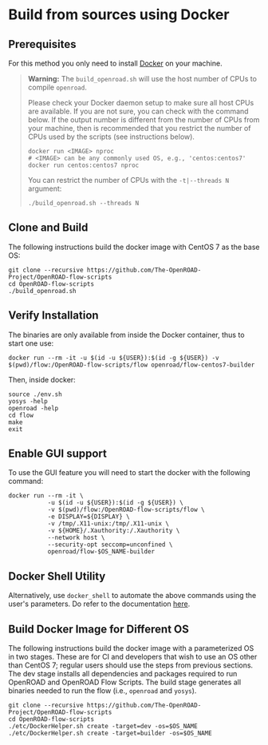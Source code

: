 # Build from sources using Docker

## Prerequisites

For this method you only need to install
[Docker](https://docs.docker.com/engine/install) on your machine.

> **Warning:**
> The `build_openroad.sh` will use the host number of CPUs to compile `openroad`.
>
> Please check your Docker daemon setup to make sure all host CPUs are
> available. If you are not sure, you can check with the command below. If
> the output number is different from the number of CPUs from your machine,
> then is recommended that you restrict the number of CPUs used by the scripts
> (see instructions below).
>
> ``` shell
> docker run <IMAGE> nproc
> # <IMAGE> can be any commonly used OS, e.g., 'centos:centos7'
> docker run centos:centos7 nproc
> ```
>
> You can restrict the number of CPUs with the `-t|--threads N` argument:
>
> ``` shell
> ./build_openroad.sh --threads N
> ```

## Clone and Build

The following instructions build the docker image with CentOS 7 as the base OS:

``` shell
git clone --recursive https://github.com/The-OpenROAD-Project/OpenROAD-flow-scripts
cd OpenROAD-flow-scripts
./build_openroad.sh
```

## Verify Installation

The binaries are only available from inside the Docker container, thus to
start one use:

``` shell
docker run --rm -it -u $(id -u ${USER}):$(id -g ${USER}) -v $(pwd)/flow:/OpenROAD-flow-scripts/flow openroad/flow-centos7-builder
```

Then, inside docker:

``` shell
source ./env.sh
yosys -help
openroad -help
cd flow
make
exit
```

## Enable GUI support

To use the GUI feature you will need to start the docker with the following command:

```
docker run --rm -it \
           -u $(id -u ${USER}):$(id -g ${USER}) \
           -v $(pwd)/flow:/OpenROAD-flow-scripts/flow \
           -e DISPLAY=${DISPLAY} \
           -v /tmp/.X11-unix:/tmp/.X11-unix \
           -v ${HOME}/.Xauthority:/.Xauthority \
           --network host \
           --security-opt seccomp=unconfined \
           openroad/flow-$OS_NAME-builder
```

## Docker Shell Utility

Alternatively, use `docker_shell` to automate the above commands using the
user's parameters. Do refer to the documentation [here](./DockerShell.md).

## Build Docker Image for Different OS

The following instructions build the docker image with a parameterized OS
in two stages. These are for CI and developers that wish to use an OS other
than CentOS 7; regular users should use the steps from previous sections.
The dev stage installs all dependencies and packages required to run OpenROAD
and OpenROAD Flow Scripts. The build stage generates all binaries needed to run
the flow (i.e., `openroad` and `yosys`).

``` shell
git clone --recursive https://github.com/The-OpenROAD-Project/OpenROAD-flow-scripts
cd OpenROAD-flow-scripts
./etc/DockerHelper.sh create -target=dev -os=$OS_NAME
./etc/DockerHelper.sh create -target=builder -os=$OS_NAME
```
